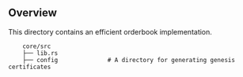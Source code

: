 ## Overview

This directory contains an efficient orderbook implementation.

```
    core/src
    ├── lib.rs
    ├── config              # A directory for generating genesis certificates
```
